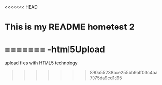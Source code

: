 <<<<<<< HEAD
# This is my README hometest 2
=======
-html5Upload
============

upload files with HTML5 technology
>>>>>>> 890a55238bce255bb9a1f03c4aa7075da9cd1d95

